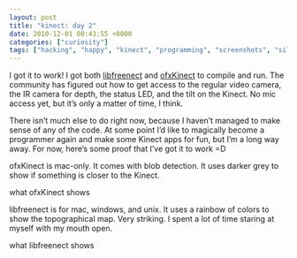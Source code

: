 ```yaml
---
layout: post
title: "kinect: day 2"
date: 2010-12-01 00:43:55 +0000
categories: ["curiosity"]
tags: ["hacking", "happy", "kinect", "programming", "screenshots", "silly"]
---
```


I got it to work! I got both [libfreenect](https://github.com/OpenKinect/libfreenect/) and [ofxKinect](https://github.com/ofTheo/ofxKinect) to compile and run. The community has figured out how to get access to the regular video camera, the IR camera for depth, the status LED, and the tilt on the Kinect. No mic access yet, but it’s only a matter of time, I think.

There isn’t much else to do right now, because I haven’t managed to make sense of any of the code. At some point I’d like to magically become a programmer again and make some Kinect apps for fun, but I’m a long way away. For now, here’s some proof that I’ve got it to work =D

ofxKinect is mac-only. It comes with blob detection. It uses darker grey to show if something is closer to the Kinect.

[](https://judytuna.com/wp-content/uploads/2010/12/Screen-shot-2010-11-28-at-9.54.12-PM-2.png)what ofxKinect shows

libfreenect is for mac, windows, and unix. It uses a rainbow of colors to show the topographical map. Very striking. I spent a lot of time staring at myself with my mouth open.

[](https://judytuna.com/wp-content/uploads/2010/12/Screen-shot-2010-11-28-at-11.58.48-PM-2.png)what libfreenect shows